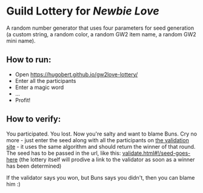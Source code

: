 # Guild Lottery for *Newbie Love*

A random number generator that uses four parameters for seed generation (a custom string, a random color, a random GW2 item name, a random GW2 mini name).

## How to run:
* Open https://hugobert.github.io/gw2love-lottery/
* Enter all the participants
* Enter a magic word
* ...
* Profit!

## How to verify:
You participated. You lost. Now you're salty and want to blame Buns.
Cry no more - just enter the seed along with all the participants on [the validation site](https://hugobert.github.io/gw2love-lottery/validate.html) - it uses the same algorithm and should return the winner of that round. The seed has to be passed in the url, like this: [validate.html#!/seed-goes-here](https://hugobert.github.io/gw2love-lottery/validate.html#!/W1tbIkZyb2RvIiwic2tpZGFkZGxlIl0sWyJTYW0iLCJza2lkb29kbGUiXV0sMTMwLDczMDk0LDM3Ml0=) (the lottery itself will prodive a link to the validator as soon as a winner has been determined)

If the validator says you won, but Buns says you didn't, then you can blame him :)
